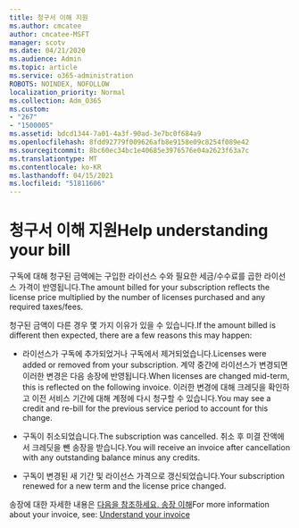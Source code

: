 ```yaml
---
title: 청구서 이해 지원
ms.author: cmcatee
author: cmcatee-MSFT
manager: scotv
ms.date: 04/21/2020
ms.audience: Admin
ms.topic: article
ms.service: o365-administration
ROBOTS: NOINDEX, NOFOLLOW
localization_priority: Normal
ms.collection: Adm_O365
ms.custom:
- "267"
- "1500005"
ms.assetid: bdcd1344-7a01-4a3f-90ad-3e7bc0f684a9
ms.openlocfilehash: 8fdd92779f009626afb8e9158e09c8254f089e42
ms.sourcegitcommit: 8bc60ec34bc1e40685e3976576e04a2623f63a7c
ms.translationtype: MT
ms.contentlocale: ko-KR
ms.lasthandoff: 04/15/2021
ms.locfileid: "51811606"
---
```

# <a name="help-understanding-your-bill"></a><span data-ttu-id="72c24-102">청구서 이해 지원</span><span class="sxs-lookup"><span data-stu-id="72c24-102">Help understanding your bill</span></span>

<span data-ttu-id="72c24-103">구독에 대해 청구된 금액에는 구입한 라이선스 수와 필요한 세금/수수료를 곱한 라이선스 가격이 반영됩니다.</span><span class="sxs-lookup"><span data-stu-id="72c24-103">The amount billed for your subscription reflects the license price multiplied by the number of licenses purchased and any required taxes/fees.</span></span>
  
<span data-ttu-id="72c24-104">청구된 금액이 다른 경우 몇 가지 이유가 있을 수 있습니다.</span><span class="sxs-lookup"><span data-stu-id="72c24-104">If the amount billed is different then expected, there are a few reasons this may happen:</span></span>
  
- <span data-ttu-id="72c24-105">라이선스가 구독에 추가되었거나 구독에서 제거되었습니다.</span><span class="sxs-lookup"><span data-stu-id="72c24-105">Licenses were added or removed from your subscription.</span></span> <span data-ttu-id="72c24-106">계약 중간에 라이선스가 변경되면 이러한 변경은 다음 송장에 반영됩니다.</span><span class="sxs-lookup"><span data-stu-id="72c24-106">When licenses are changed mid-term, this is reflected on the following invoice.</span></span> <span data-ttu-id="72c24-107">이러한 변경에 대해 크레딧을 확인하고 이전 서비스 기간에 대해 계정에 다시 청구할 수 있습니다.</span><span class="sxs-lookup"><span data-stu-id="72c24-107">You may see a credit and re-bill for the previous service period to account for this change.</span></span>

- <span data-ttu-id="72c24-108">구독이 취소되었습니다.</span><span class="sxs-lookup"><span data-stu-id="72c24-108">The subscription was cancelled.</span></span> <span data-ttu-id="72c24-109">취소 후 미결 잔액에서 크레딧을 뺀 송장을 받습니다.</span><span class="sxs-lookup"><span data-stu-id="72c24-109">You will receive an invoice after cancellation with any outstanding balance minus any credits.</span></span>

- <span data-ttu-id="72c24-110">구독이 변경된 새 기간 및 라이선스 가격으로 갱신되었습니다.</span><span class="sxs-lookup"><span data-stu-id="72c24-110">Your subscription renewed for a new term and the license price changed.</span></span>

<span data-ttu-id="72c24-111">송장에 대한 자세한 내용은 [다음을 참조하세요. 송장 이해](https://docs.microsoft.com/microsoft-365/commerce/billing-and-payments/understand-your-invoice2)</span><span class="sxs-lookup"><span data-stu-id="72c24-111">For more information about your invoice, see: [Understand your invoice](https://docs.microsoft.com/microsoft-365/commerce/billing-and-payments/understand-your-invoice2)</span></span>
